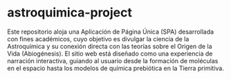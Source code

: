 # astroquimica-project
Este repositorio aloja una Aplicación de Página Única (SPA) desarrollada con fines académicos, cuyo objetivo es divulgar la ciencia de la Astroquímica y su conexión directa con las teorías sobre el Origen de la Vida (Abiogénesis).
El sitio web está diseñado como una experiencia de narración interactiva, guiando al usuario desde la formación de moléculas en el espacio hasta los modelos de química prebiótica en la Tierra primitiva.

